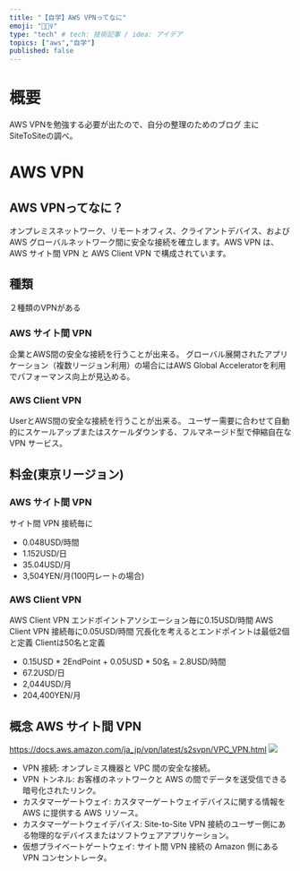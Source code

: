 ```yaml
---
title: "【自学】AWS VPNってなに"
emoji: "🚴🏻‍♀️"
type: "tech" # tech: 技術記事 / idea: アイデア
topics: ["aws","自学"]
published: false
---
```


# 概要
AWS VPNを勉強する必要が出たので、自分の整理のためのブログ
主にSiteToSiteの調べ。

# AWS VPN
## AWS VPNってなに？
オンプレミスネットワーク、リモートオフィス、クライアントデバイス、および AWS グローバルネットワーク間に安全な接続を確立します。AWS VPN は、AWS サイト間 VPN と AWS Client VPN で構成されています。

## 種類
２種類のVPNがある
### AWS サイト間 VPN
  企業とAWS間の安全な接続を行うことが出来る。
  グローバル展開されたアプリケーション（複数リージョン利用）の場合にはAWS Global Acceleratorを利用でパフォーマンス向上が見込める。

### AWS Client VPN
  UserとAWS間の安全な接続を行うことが出来る。
  ユーザー需要に合わせて自動的にスケールアップまたはスケールダウンする、フルマネージド型で伸縮自在な VPN サービス。

## 料金(東京リージョン)
### AWS サイト間 VPN
サイト間 VPN 接続毎に
  - 0.048USD/時間
  - 1.152USD/日
  - 35.04USD/月
  - 3,504YEN/月(100円レートの場合)

### AWS Client VPN
AWS Client VPN エンドポイントアソシエーション毎に0.15USD/時間
AWS Client VPN 接続毎に0.05USD/時間
冗長化を考えるとエンドポイントは最低2個と定義
Clientは50名と定義
  - 0.15USD * 2EndPoint + 0.05USD * 50名 = 2.8USD/時間
  - 67.2USD/日
  - 2,044USD/月
  - 204,400YEN/月

## 概念 AWS サイト間 VPN
https://docs.aws.amazon.com/ja_jp/vpn/latest/s2svpn/VPC_VPN.html
![](https://storage.googleapis.com/zenn-user-upload/3a0f17ac30226da59e1380e7.png)

- VPN 接続: オンプレミス機器と VPC 間の安全な接続。
- VPN トンネル: お客様のネットワークと AWS の間でデータを送受信できる暗号化されたリンク。
- カスタマーゲートウェイ: カスタマーゲートウェイデバイスに関する情報を AWS に提供する AWS リソース。
- カスタマーゲートウェイデバイス: Site-to-Site VPN 接続のユーザー側にある物理的なデバイスまたはソフトウェアアプリケーション。
- 仮想プライベートゲートウェイ: サイト間 VPN 接続の Amazon 側にある VPN コンセントレータ。